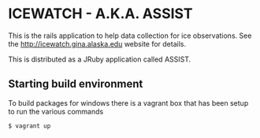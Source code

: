 # ICEWATCH - A.K.A. ASSIST

This is the rails application to help data collection for ice observations.   See the http://icewatch.gina.alaska.edu website for details.

This is distributed as a JRuby application called ASSIST.

## Starting build environment

To build packages for windows there is a vagrant box that has been setup to run the various commands

```
$ vagrant up
```
